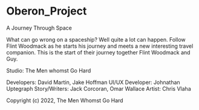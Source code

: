# Oberon_Project
A Journey Through Space

What can go wrong on a spaceship? Well quite a lot can happen. Follow Flint Woodmack as he starts his journey
and meets a new interesting travel companion. This is the start of their journey together Flint Woodmack and Guy.

Studio: The Men whomst Go Hard

Developers: David Martin, Jake Hoffman
UI/UX Developer: Johnathan Uptegraph
Story/Writers: Jack Corcoran, Omar Wallace
Artist: Chris Vlaha

Copyright (c) 2022, The Men Whomst Go Hard
